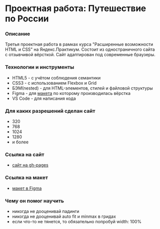 # Проектная работа: Путешествие по России

### Описание
Третья проектная работа в рамках курса "Расширенные возможности HTML и CSS" на Яндекс.Практикум. Состоит из одностраничного сайта с отзывчивой вёрсткой. Сайт адаптирован под современные браузеры.

### Технологии и инструменты
* HTML5 - с учётом соблюдения семантики
* CSS3 - с использованием Flexbox и Grid
* БЭМ(nested) - для HTML-элементов, стилей и файловой структуры
* Figma - для [макета](https://www.figma.com/file/OyRWEjU6wBwRe1hapzQoLx/Sprint-3%3A-Russia-%2F-desktop-%2B-mobile?node-id=28503%3A0) по которому производилась вёрстка
* VS Code - для написания кода

### Для каких разрешений сделан сайт
* 320
* 768
* 1024
* 1280
* и более

### Ссылка на сайт
* [сайт на gh-pages](https://deniskozhevnikov.github.io/russian-travel/index.html)

### Ссылка на макет
* [макет в Figma](https://www.figma.com/file/OyRWEjU6wBwRe1hapzQoLx/Sprint-3%3A-Russia-%2F-desktop-%2B-mobile?node-id=28503%3A0)

### Чему он помог научить
* никогда не дооценивай падинги
* никогда не дооценивай auto fit и minmax в гридах
* если что-то не тянется, то обязательно попробуй width: 100%
